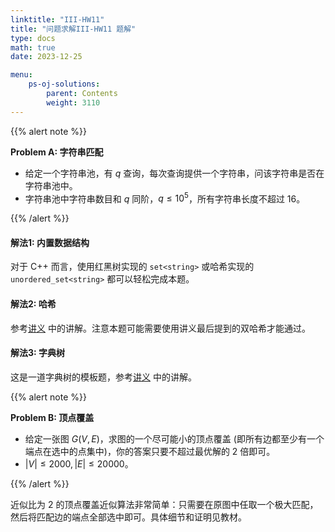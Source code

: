 ```yaml
---
linktitle: "III-HW11"
title: "问题求解III-HW11 题解"
type: docs
math: true
date: 2023-12-25

menu:
    ps-oj-solutions:
        parent: Contents
        weight: 3110
---
```


{{% alert note %}}

**Problem A: 字符串匹配**

* 给定一个字符串池，有 $q$ 查询，每次查询提供一个字符串，问该字符串是否在字符串池中。
* 字符串池中字符串数目和 $q$ 同阶，$q\leq 10^5$，所有字符串长度不超过 16。

{{% /alert %}}

#### **解法1: 内置数据结构**

对于 C++ 而言，使用红黑树实现的 `set<string>` 或哈希实现的 `unordered_set<string>` 都可以轻松完成本题。

#### **解法2: 哈希**

参考[讲义](/courses/problemsolving22/algorithms/string-hash) 中的讲解。注意本题可能需要使用讲义最后提到的双哈希才能通过。

#### **解法3: 字典树**

这是一道字典树的模板题，参考[讲义](/courses/problemsolving22/algorithms/trie) 中的讲解。

{{% alert note %}}

**Problem B: 顶点覆盖**

* 给定一张图 $G(V, E)$，求图的一个尽可能小的顶点覆盖 (即所有边都至少有一个端点在选中的点集中)，你的答案只要不超过最优解的 2 倍即可。
* $|V|\leq 2000, |E|\leq 20000$。

{{% /alert %}}

近似比为 2 的顶点覆盖近似算法非常简单：只需要在原图中任取一个极大匹配，然后将匹配边的端点全部选中即可。具体细节和证明见教材。
